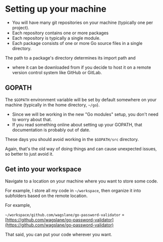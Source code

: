 # Setting up your machine

- You will have many git repositories on your machine (typically one per project).
- Each repository contains one or more packages
- Each repository is typically a single module.
- Each package consists of one or more Go source files in a single directory.

The path to a package's directory determines its import path and

- where it can be downloaded from if you decide to host it on a remote version control system like GitHub or GitLab.

## GOPATH

The `$GOPATH` environment variable will be set by default somewhere on your machine (typically in the home directory, `~/go`).

- Since we will be working in the new "Go modules" setup, you don't need to worry about that.
- If you read something online about setting up your GOPATH, that documentation is probably out of date.

These days you should avoid working in the `$GOPATH/src` directory.

Again, that's the old way of doing things and can cause unexpected issues, so better to just avoid it.

## Get into your workspace

Navigate to a location on your machine where you want to store some code.

For example, I store all my code in `~/workspace`, then organize it into subfolders based on the remote location.

For example,

`~/workspace/github.com/wagslane/go-password-validator` = [https://github.com/wagslane/go-password-validator](https://github.com/wagslane/go-password-validator)

That said, you can put your code wherever you want.
